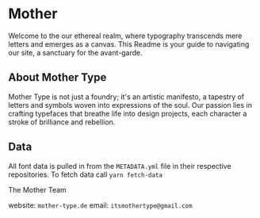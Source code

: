 # Mother

Welcome to the our ethereal realm, where typography transcends mere letters and emerges as a canvas. This Readme is your guide to navigating our site, a sanctuary for the avant-garde.

## About Mother Type

Mother Type is not just a foundry; it's an artistic manifesto, a tapestry of letters and symbols woven into expressions of the soul. Our passion lies in crafting typefaces that breathe life into design projects, each character a stroke of brilliance and rebellion.

## Data

All font data is pulled in from the `METADATA.yml` file in their respective repositories. To fetch data call `yarn fetch-data`


The Mother Team


website: `mother-type.de`
email: `itsmothertype@gmail.com`